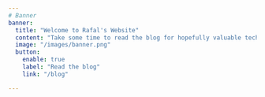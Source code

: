 ```yaml
---
# Banner
banner:
  title: "Welcome to Rafal's Website"
  content: "Take some time to read the blog for hopefully valuable technology insights on latest trends"
  image: "/images/banner.png"
  button:
    enable: true
    label: "Read the blog"
    link: "/blog"

---
```

